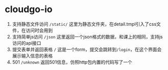 # cloudgo-io
1. 支持静态文件访问
`/static/` 这里为静态文件夹，在detail.tmpl引入了css文件，在访问时会用到
2. 支持简单js访问
`/json` 这里返回一个json格式的数据，和课上的相同，支持js访问的api接口
3. 提交表单并返回表格
`/` 这是一个form，提交会跳转到`/login`，在这个界面会展示输入信息的表格
4. 501
`/unknown` 返回501信息，仿照http包内置的代码写了一个